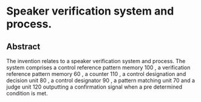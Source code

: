 # Speaker verification system and process.

## Abstract
The invention relates to a speaker verification system and process. The system comprises a control reference pattern memory 100 , a verification reference pattern memory 60 , a counter 110 , a control designation and decision unit 80 , a control designator 90 , a pattern matching unit 70 and a judge unit 120 outputting a confirmation signal when a pre determined condition is met.